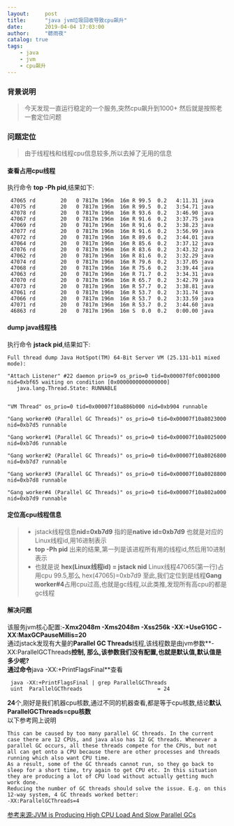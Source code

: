 ```yaml
---
layout:     post
title:      "java jvm垃圾回收导致cpu飙升"
date:       2019-04-04 17:03:00
author:     "聼雨夜"
catalog: true
tags:
    - java
    - jvm
    - cpu飙升
---
```

### 背景说明
>今天发现一直运行稳定的一个服务,突然cpu飙升到1000+
>然后就是按照老一套定位问题

### 问题定位
>由于线程栈和线程cpu信息较多,所以去掉了无用的信息

#### 查看占用cpu线程
执行命令 **top -Ph pid**,结果如下:
```
 47065 rd        20   0 7817m 196m  16m R 99.5  0.2   4:11.31 java                                                                                                                               
 47075 rd        20   0 7817m 196m  16m R 99.5  0.2   3:54.71 java                                                                                                                               
 47078 rd        20   0 7817m 196m  16m R 93.6  0.2   3:46.90 java                                                                                                                               
 47067 rd        20   0 7817m 196m  16m R 91.6  0.2   3:37.75 java                                                                                                                               
 47069 rd        20   0 7817m 196m  16m R 91.6  0.2   3:38.23 java                                                                                                                               
 47077 rd        20   0 7817m 196m  16m R 91.6  0.2   3:56.99 java                                                                                                                               
 47072 rd        20   0 7817m 196m  16m R 89.6  0.2   3:44.01 java                                                                                                                               
 47064 rd        20   0 7817m 196m  16m R 85.6  0.2   3:37.12 java                                                                                                                               
 47076 rd        20   0 7817m 196m  16m R 83.6  0.2   3:43.32 java                                                                                                                               
 47062 rd        20   0 7817m 196m  16m R 81.6  0.2   3:32.29 java                                                                                                                               
 47074 rd        20   0 7817m 196m  16m R 79.6  0.2   3:37.05 java                                                                                                                               
 47068 rd        20   0 7817m 196m  16m R 75.6  0.2   3:39.44 java                                                                                                                               
 47063 rd        20   0 7817m 196m  16m R 71.7  0.2   3:34.31 java                                                                                                                               
 47070 rd        20   0 7817m 196m  16m R 65.7  0.2   3:42.79 java                                                                                                                               
 47073 rd        20   0 7817m 196m  16m R 57.7  0.2   3:38.81 java                                                                                                                               
 47061 rd        20   0 7817m 196m  16m R 53.7  0.2   3:31.74 java                                                                                                                               
 47066 rd        20   0 7817m 196m  16m R 53.7  0.2   3:33.59 java                                                                                                                               
 47071 rd        20   0 7817m 196m  16m R 53.7  0.2   3:44.60 java                                                                                                                               
 46863 rd        20   0 7817m 196m  16m S  0.0  0.2   0:00.00 java                                                                                                                                           
```

#### dump java线程栈
执行命令 **jstack pid**,结果如下:
```
Full thread dump Java HotSpot(TM) 64-Bit Server VM (25.131-b11 mixed mode):

"Attach Listener" #22 daemon prio=9 os_prio=0 tid=0x00007f0fc0001000 nid=0xbf65 waiting on condition [0x0000000000000000]
   java.lang.Thread.State: RUNNABLE


"VM Thread" os_prio=0 tid=0x00007f10a886b000 nid=0xb904 runnable 

"Gang worker#0 (Parallel GC Threads)" os_prio=0 tid=0x00007f10a8023000 nid=0xb7d5 runnable 

"Gang worker#1 (Parallel GC Threads)" os_prio=0 tid=0x00007f10a8025000 nid=0xb7d6 runnable 

"Gang worker#2 (Parallel GC Threads)" os_prio=0 tid=0x00007f10a8026800 nid=0xb7d7 runnable 

"Gang worker#3 (Parallel GC Threads)" os_prio=0 tid=0x00007f10a8028800 nid=0xb7d8 runnable 

"Gang worker#4 (Parallel GC Threads)" os_prio=0 tid=0x00007f10a802a000 nid=0xb7d9 runnable 
```

#### 定位高cpu线程信息
>* jstack线程信息**nid=0xb7d9** 指的是**native id=0xb7d9** 也就是对应的Linux线程id,用16进制表示
>* **top -Ph pid** 出来的结果,第一列是该进程所有用的线程id,然后用10进制表示
>* 也就是说 **hex(Linux线程id) = jstack nid**
Linux线程47065(第一行)占用cpu 99.5,那么 hex(47065)=0xb7d9
至此,我们定位到是线程**Gang worker#4**占用cpu过高,也就是gc线程,以此类推,发现所有高cpu的都是gc线程

#### 解决问题
该服务jvm核心配置:**-Xmx2048m -Xms2048m -Xss256k -XX:+UseG1GC -XX:MaxGCPauseMillis=20**<br>
通过jstack发现有大量的**Parallel GC Threads**线程,该线程数是由jvm参数**-XX:ParallelGCThreads**控制,
那么,该参数我们没有配置,也就是默认值,默认值是多少呢?<br/>
通过命令**java -XX:+PrintFlagsFinal**查看
```
 java -XX:+PrintFlagsFinal | grep ParallelGCThreads
 uint  ParallelGCThreads                        = 24
```

**24**个,刚好是我们机器cpu核数,通过不同的机器查看,都是等于cpu核数,结论**默认 ParallelGCThreads=cpu核数**<br/>
以下参考网上说明

```
This can be caused by too many parallel GC threads. In the current case there are 12 CPUs, and java also has 12 GC threads. Whenever a parallel GC occurs, all these threads compete for the CPUs, but not all can get onto a CPU because there are other processes and threads running which also want CPU time.
As a result, some of the GC threads cannot run, so they go back to sleep for a short time, try again to get CPU etc. In this situation they are producing a lot of CPU load without actually getting much work done.
Reducing the number of GC threads should solve the issue. E.g. on this 12-way system, 4 GC threads worked better:
-XX:ParallelGCThreads=4
```

[参考来源:JVM is Producing High CPU Load And Slow Parallel GCs](https://support.hpe.com/hpsc/doc/public/display?docId=emr_na-c01937191)